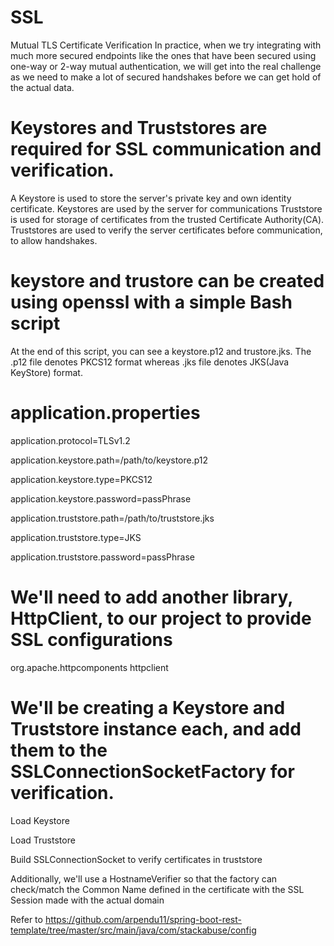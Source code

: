 # SSL
Mutual TLS Certificate Verification
In practice, when we try integrating with much more secured endpoints like the ones that have been secured using one-way or 2-way mutual authentication, we will get into the real challenge as we need to make a lot of secured handshakes before we can get hold of the actual data.
# Keystores and Truststores are required for SSL communication and verification.
A Keystore is used to store the server's private key and own identity certificate. Keystores are used by the server for communications
Truststore is used for storage of certificates from the trusted Certificate Authority(CA). Truststores are used to verify the server certificates before communication, to allow handshakes.
# keystore and trustore can be created using openssl with a simple Bash script
At the end of this script, you can see a keystore.p12 and trustore.jks. The .p12 file denotes PKCS12 format whereas .jks file denotes JKS(Java KeyStore) format.

# application.properties

application.protocol=TLSv1.2

application.keystore.path=/path/to/keystore.p12

application.keystore.type=PKCS12

application.keystore.password=passPhrase

application.truststore.path=/path/to/truststore.jks

application.truststore.type=JKS

application.truststore.password=passPhrase

# We'll need to add another library, HttpClient, to our project to provide SSL configurations

<dependency>
	<groupId>org.apache.httpcomponents</groupId>
	<artifactId>httpclient</artifactId>
</dependency>

# We'll be creating a Keystore and Truststore instance each, and add them to the SSLConnectionSocketFactory for verification.
  Load Keystore
  
 Load Truststore
 
 Build SSLConnectionSocket to verify certificates in truststore
 

Additionally, we'll use a HostnameVerifier so that the factory can check/match the Common Name defined in the certificate with the SSL Session made with the actual domain

Refer to https://github.com/arpendu11/spring-boot-rest-template/tree/master/src/main/java/com/stackabuse/config
